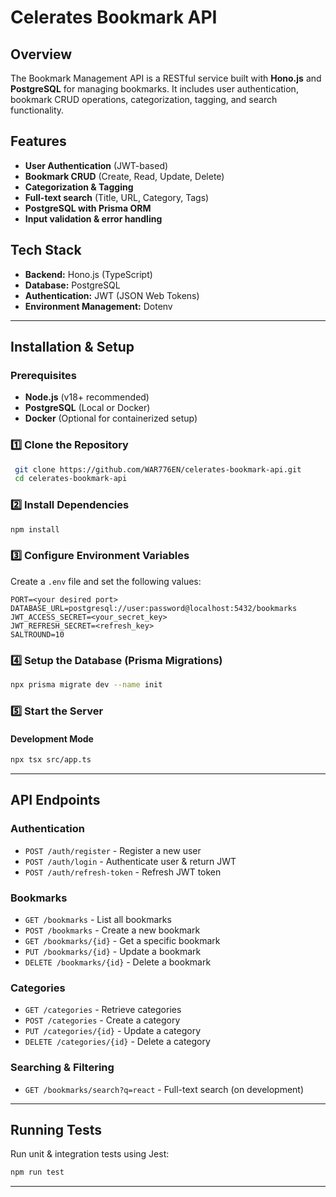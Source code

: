 # Celerates Bookmark API

## Overview

The Bookmark Management API is a RESTful service built with **Hono.js** and **PostgreSQL** for managing bookmarks. It includes user authentication, bookmark CRUD operations, categorization, tagging, and search functionality.

## Features

- **User Authentication** (JWT-based)
- **Bookmark CRUD** (Create, Read, Update, Delete)
- **Categorization & Tagging**
- **Full-text search** (Title, URL, Category, Tags)
- **PostgreSQL with Prisma ORM**
- **Input validation & error handling**

## Tech Stack

- **Backend:** Hono.js (TypeScript)
- **Database:** PostgreSQL
- **Authentication:** JWT (JSON Web Tokens)
- **Environment Management:** Dotenv

---

## Installation & Setup

### Prerequisites

- **Node.js** (v18+ recommended)
- **PostgreSQL** (Local or Docker)
- **Docker** (Optional for containerized setup)

### 1️⃣ Clone the Repository

```sh
 git clone https://github.com/WAR776EN/celerates-bookmark-api.git
 cd celerates-bookmark-api
```

### 2️⃣ Install Dependencies

```sh
npm install
```

### 3️⃣ Configure Environment Variables

Create a `.env` file and set the following values:

```env
PORT=<your desired port>
DATABASE_URL=postgresql://user:password@localhost:5432/bookmarks
JWT_ACCESS_SECRET=<your_secret_key>
JWT_REFRESH_SECRET=<refresh_key>
SALTROUND=10
```

### 4️⃣ Setup the Database (Prisma Migrations)

```sh
npx prisma migrate dev --name init
```

### 5️⃣ Start the Server

#### Development Mode

```sh
npx tsx src/app.ts
```

---

## API Endpoints

### Authentication

- `POST /auth/register` - Register a new user
- `POST /auth/login` - Authenticate user & return JWT
- `POST /auth/refresh-token` - Refresh JWT token

### Bookmarks

- `GET /bookmarks` - List all bookmarks
- `POST /bookmarks` - Create a new bookmark
- `GET /bookmarks/{id}` - Get a specific bookmark
- `PUT /bookmarks/{id}` - Update a bookmark
- `DELETE /bookmarks/{id}` - Delete a bookmark

### Categories

- `GET /categories` - Retrieve categories
- `POST /categories` - Create a category
- `PUT /categories/{id}` - Update a category
- `DELETE /categories/{id}` - Delete a category

### Searching & Filtering

- `GET /bookmarks/search?q=react` - Full-text search (on development)

---

## Running Tests

Run unit & integration tests using Jest:

```sh
npm run test
```

---
